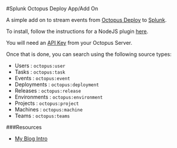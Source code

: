#Splunk Octopus Deploy App/Add On

A simple add on to stream events from [Octopus Deploy](http://octopusdeploy.com/) to [Splunk](http://www.splunk.com/).

To install, follow the instructions for a NodeJS plugin [here](http://blogs.splunk.com/2014/09/17/new-support-for-authoring-modular-inputs-in-node-js/).

You will need an [API Key](http://docs.octopusdeploy.com/display/OD/How+to+create+an+API+key) from your Octopus Server.

Once that is done, you can search using the following source types:

 - Users : `octopus:user`
 - Tasks : `octopus:task`
 - Events : `octopus:event`
 - Deployments : `octopus:deployment`
 - Releases : `octopus:release`
 - Environments : `octopus:environment`
 - Projects : `octopus:project`
 - Machines : `octopus:machine`
 - Teams : `octopus:teams`


###Resources
 - [My Blog Intro](
http://blog.merbla.com/2015/06/25/introducing-the-splunk-add-on-for-octopus-deploy/)
